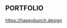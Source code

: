 ## PORTFOLIO

https://happybunch.design


<!--
**happybunch/happybunch** is a ✨ _special_ ✨ repository because its `README.md` (this file) appears on your GitHub profile.


add email + social (linkedIn) !!!!!!!!!!!!


Here are some ideas to get you started:

- 🔭 I’m currently working on ...
- 🌱 I’m currently learning ...
- 👯 I’m looking to collaborate on ...
- 🤔 I’m looking for help with ...
- 💬 Ask me about ...
- 📫 How to reach me: ...
- 😄 Pronouns: ...
- ⚡ Fun fact: ...
-->
